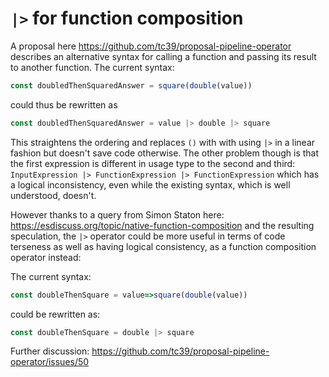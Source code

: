 # `|>` for function composition

A proposal here https://github.com/tc39/proposal-pipeline-operator describes an alternative syntax for calling a function and passing its result to another function. The current syntax:

```javascript
const doubledThenSquaredAnswer = square(double(value))
```
could thus be rewritten as

```javascript
const doubledThenSquaredAnswer = value |> double |> square
```

This straightens the ordering and replaces `()` with with using `|>` in a linear fashion but doesn't save code otherwise. The other problem though is that the first expression is different in usage type to the second and third: `InputExpression |> FunctionExpression |> FunctionExpression` which has a logical inconsistency, even while the existing syntax, which is well understood, doesn't.

However thanks to a query from Simon Staton here: https://esdiscuss.org/topic/native-function-composition and the resulting speculation, the `|>` operator could be more useful in terms of code terseness as well as having logical consistency, as a function composition operator instead:

The current syntax:

```javascript
const doubleThenSquare = value=>square(double(value))
```

could be rewritten as:

```javascript
const doubleThenSquare = double |> square
```

Further discussion: https://github.com/tc39/proposal-pipeline-operator/issues/50
